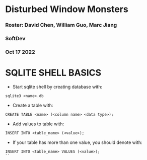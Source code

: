 # Disturbed Window Monsters
### Roster: David Chen, William Guo, Marc Jiang
### SoftDev
### Oct 17 2022

# SQLITE SHELL BASICS
- Start sqlite shell by creating database with: 
```
sqlite3 <name>.db
```
- Create a table with:
```
CREATE TABLE <name> (<column name> <data type>);
```

- Add values to table with:
```
INSERT INTO <table_name> (<value>);
```
- If your table has more than one value, you should denote with:
```
INSERT INTO <table_name> VALUES (<value>);
``

